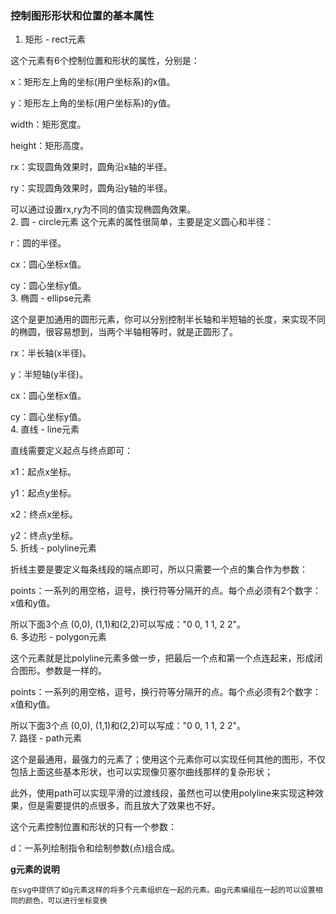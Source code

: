 ### 控制图形形状和位置的基本属性

1. 矩形 - rect元素

 这个元素有6个控制位置和形状的属性，分别是：  

 x：矩形左上角的坐标(用户坐标系)的x值。  

 y：矩形左上角的坐标(用户坐标系)的y值。  

 width：矩形宽度。  

 height：矩形高度。  

 rx：实现圆角效果时，圆角沿x轴的半径。  

 ry：实现圆角效果时，圆角沿y轴的半径。  

 可以通过设置rx,ry为不同的值实现椭圆角效果。  
2. 圆 - circle元素
 这个元素的属性很简单，主要是定义圆心和半径：  

 r：圆的半径。  

 cx：圆心坐标x值。  

 cy：圆心坐标y值。    
3. 椭圆 - ellipse元素

这个是更加通用的圆形元素，你可以分别控制半长轴和半短轴的长度，来实现不同的椭圆，很容易想到，当两个半轴相等时，就是正圆形了。  

rx：半长轴(x半径)。  

y：半短轴(y半径)。  

cx：圆心坐标x值。  

cy：圆心坐标y值。  
4. 直线 - line元素

直线需要定义起点与终点即可：  

x1：起点x坐标。  

y1：起点y坐标。  

x2：终点x坐标。  

y2：终点y坐标。  
5. 折线 - polyline元素

折线主要是要定义每条线段的端点即可，所以只需要一个点的集合作为参数：  

points：一系列的用空格，逗号，换行符等分隔开的点。每个点必须有2个数字：x值和y值。   

所以下面3个点 (0,0), (1,1)和(2,2)可以写成："0 0, 1 1, 2 2"。  
6. 多边形 - polygon元素
 
这个元素就是比polyline元素多做一步，把最后一个点和第一个点连起来，形成闭合图形。参数是一样的。  

points：一系列的用空格，逗号，换行符等分隔开的点。每个点必须有2个数字：x值和y值。  

所以下面3个点 (0,0), (1,1)和(2,2)可以写成："0 0, 1 1, 2 2"。  
7. 路径 - path元素

这个是最通用，最强力的元素了；使用这个元素你可以实现任何其他的图形，不仅包括上面这些基本形状，也可以实现像贝塞尔曲线那样的复杂形状；  

此外，使用path可以实现平滑的过渡线段，虽然也可以使用polyline来实现这种效果，但是需要提供的点很多，而且放大了效果也不好。    

这个元素控制位置和形状的只有一个参数：    

d：一系列绘制指令和绘制参数(点)组合成。

**g元素的说明** 

`在svg中提供了如g元素这样的将多个元素组织在一起的元素。由g元素编组在一起的可以设置相同的颜色，可以进行坐标变换`

